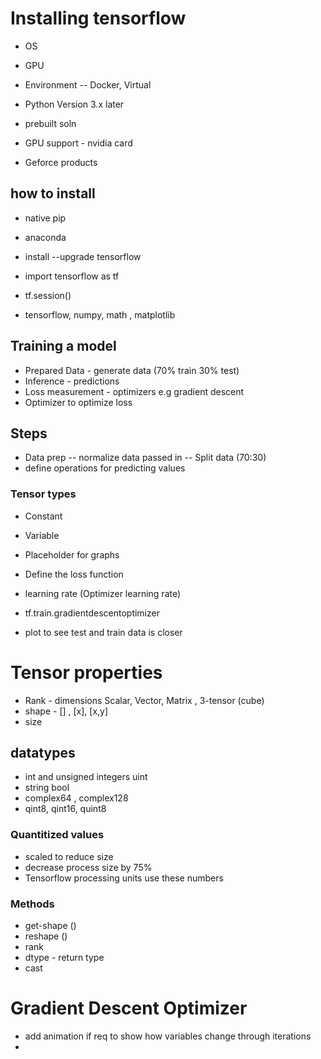 # Installing tensorflow 
- OS
- GPU
- Environment 
-- Docker, Virtual
- Python Version 3.x later

- prebuilt soln
- GPU support - nvidia card
- Geforce products

## how to install
- native pip
- anaconda

- install --upgrade tensorflow 
- import tensorflow as tf
- tf.session()
- tensorflow, numpy, math , matplotlib

## Training a model 
- Prepared Data - generate data (70% train 30% test)
- Inference - predictions
- Loss measurement - optimizers e.g gradient descent
- Optimizer to optimize loss 

## Steps
- Data prep
-- normalize data passed in
-- Split data (70:30)
- define operations for predicting values

### Tensor types
- Constant
- Variable
- Placeholder for graphs

- Define the loss function 
- learning rate (Optimizer learning rate)
- tf.train.gradientdescentoptimizer

- plot to see test and train data is closer

# Tensor properties 
- Rank - dimensions Scalar, Vector, Matrix , 3-tensor (cube)
- shape - [] , [x], [x,y]
- size 

## datatypes
- int and unsigned integers uint 
- string bool 
- complex64 , complex128
- qint8, qint16, quint8

### Quantitized values
- scaled to reduce size
- decrease process size by 75%
- Tensorflow processing units use these numbers 

### Methods
- get-shape ()
- reshape ()
- rank
- dtype - return type
- cast

# Gradient Descent Optimizer
- add animation if req to show how variables change through iterations 
- 
